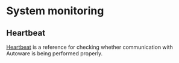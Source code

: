 # System monitoring

## Heartbeat

[Heartbeat](../features/heartbeat.md) is a reference for checking whether communication with Autoware is being performed properly.
